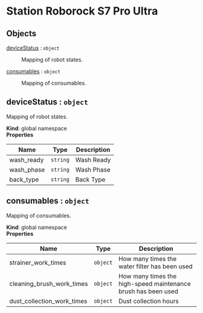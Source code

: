 # Station Roborock S7 Pro Ultra

## Objects

<dl>
<dt><a href="#deviceStatus">deviceStatus</a> : <code>object</code></dt>
<dd><p>Mapping of robot states.</p>
</dd>
<dt><a href="#consumables">consumables</a> : <code>object</code></dt>
<dd><p>Mapping of consumables.</p>
</dd>
</dl>

<a name="deviceStatus"></a>

## deviceStatus : <code>object</code>
Mapping of robot states.

**Kind**: global namespace  
**Properties**

| Name | Type | Description |
| --- | --- | --- |
| wash_ready | <code>string</code> | Wash Ready |
| wash_phase | <code>string</code> | Wash Phase |
| back_type | <code>string</code> | Back Type |

<a name="consumables"></a>

## consumables : <code>object</code>
Mapping of consumables.

**Kind**: global namespace  
**Properties**

| Name | Type | Description |
| --- | --- | --- |
| strainer_work_times | <code>object</code> | How many times the water filter has been used |
| cleaning_brush_work_times | <code>object</code> | How many times the high-speed maintenance brush has been used |
| dust_collection_work_times | <code>object</code> | Dust collection hours |

